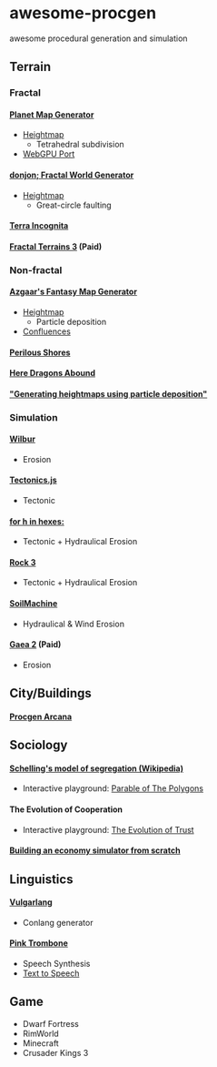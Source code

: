 # awesome-procgen
awesome procedural generation and simulation


## Terrain

### Fractal

#### [Planet Map Generator](https://topps.diku.dk/torbenm/maps.msp)
- [Heightmap](http://hjemmesider.diku.dk/~torbenm/Planet/PSIslides.pdf)
    - Tetrahedral subdivision
- [WebGPU Port](https://esm.sh/gh/gnlow/planet-generator-w/index.html)

#### [donjon; Fractal World Generator](https://donjon.bin.sh/world)
- [Heightmap](https://donjon.bin.sh/code/world/)
    - Great-circle faulting

#### [Terra Incognita](https://web.archive.org/web/https://gmworldmap.com)

#### [Fractal Terrains 3](https://www.profantasy.com/products/ft.asp) (Paid)

### Non-fractal

#### [Azgaar's Fantasy Map Generator](https://azgaar.github.io/Fantasy-Map-Generator)
- [Heightmap](https://azgaar.wordpress.com/2017/04/01/heightmap/)
    - Particle deposition
- [Confluences](https://azgaar.wordpress.com/2017/05/27/confluences/)

#### [Perilous Shores](https://watabou.github.io/realm.html)

#### [Here Dragons Abound](https://heredragonsabound.blogspot.com/)

#### ["Generating heightmaps using particle deposition"](https://gillesleblanc.wordpress.com/2012/08/22/generating-heightmaps-using-particle-deposition/)

### Simulation

#### [Wilbur](http://www.fracterra.com/wilbur.html)
- Erosion

#### [Tectonics.js](https://davidson16807.github.io/tectonics.js)
- Tectonic

#### [for h in hexes:](https://forhinhexes.blogspot.com/)
- Tectonic + Hydraulical Erosion

#### [Rock 3](https://store.steampowered.com/app/1892520/Rock_3/)
- Tectonic + Hydraulical Erosion

#### [SoilMachine](https://github.com/weigert/SoilMachine)
- Hydraulical & Wind Erosion

#### [Gaea 2](https://quadspinner.com/) (Paid)
- Erosion


## City/Buildings

#### [Procgen Arcana](https://watabou.github.io/index.html)


## Sociology

#### [Schelling's model of segregation (Wikipedia)](https://en.wikipedia.org/wiki/Schelling%27s_model_of_segregation)
- Interactive playground: [Parable of The Polygons](https://ncase.me/polygons/)

#### The Evolution of Cooperation
- Interactive playground: [The Evolution of Trust](https://ncase.me/trust/)

#### [Building an economy simulator from scratch](https://thomassimon.dev/ps/4)


## Linguistics

#### [Vulgarlang](https://www.vulgarlang.com/)
- Conlang generator

#### [Pink Trombone](https://www.vulgarlang.com/)
- Speech Synthesis
- [Text to Speech](https://pink-trombone-demos.glitch.me/)


## Game

- Dwarf Fortress
- RimWorld
- Minecraft
- Crusader Kings 3
